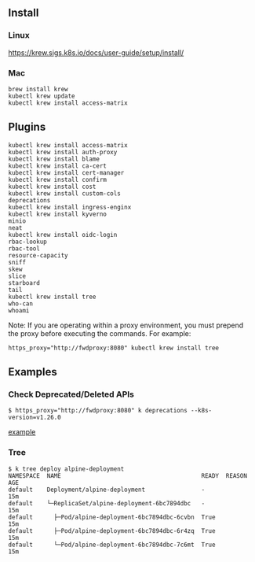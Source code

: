 ## Install

### Linux

https://krew.sigs.k8s.io/docs/user-guide/setup/install/

### Mac

```
brew install krew
kubectl krew update
kubectl krew install access-matrix
```

## Plugins

```
kubectl krew install access-matrix
kubectl krew install auth-proxy
kubectl krew install blame
kubectl krew install ca-cert
kubectl krew install cert-manager
kubectl krew install confirm
kubectl krew install cost
kubectl krew install custom-cols
deprecations
kubectl krew install ingress-enginx
kubectl krew install kyverno
minio
neat
kubectl krew install oidc-login
rbac-lookup
rbac-tool
resource-capacity
sniff
skew
slice
starboard
tail
kubectl krew install tree
who-can
whoami
```

Note: If you are operating within a proxy environment, you must prepend the proxy before executing the commands. For example:

```
https_proxy="http://fwdproxy:8080" kubectl krew install tree
```

## Examples

### Check Deprecated/Deleted APIs

```
$ https_proxy="http://fwdproxy:8080" k deprecations --k8s-version=v1.26.0
```

[example](https://gist.github.com/gengwg/2abcf404109d218fb2fd908e9f526c0a)

### Tree

```
$ k tree deploy alpine-deployment
NAMESPACE  NAME                                        READY  REASON  AGE
default    Deployment/alpine-deployment                -              15m
default    └─ReplicaSet/alpine-deployment-6bc7894dbc   -              15m
default      ├─Pod/alpine-deployment-6bc7894dbc-6cvbn  True           15m
default      ├─Pod/alpine-deployment-6bc7894dbc-6r4zq  True           15m
default      └─Pod/alpine-deployment-6bc7894dbc-7c6mt  True           15m
```
